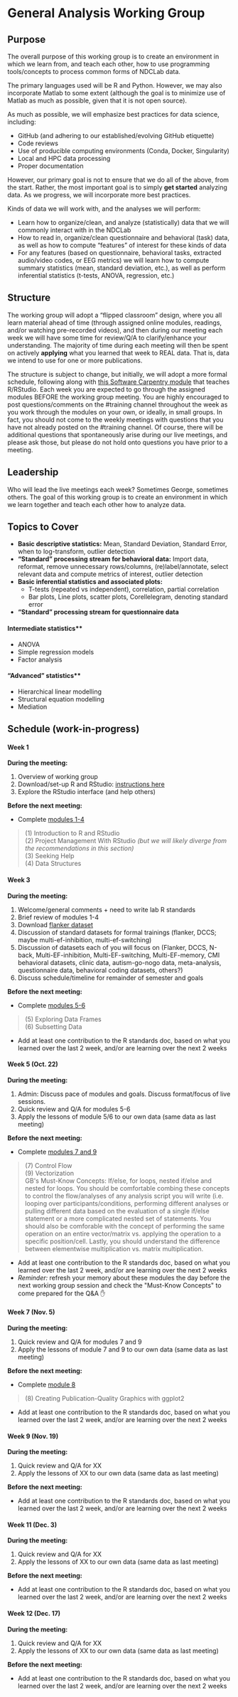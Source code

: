 # General Analysis Working Group
 
## Purpose
 
The overall purpose of this working group is to create an environment in which we learn from, and teach each other, how to use programming tools/concepts to process common forms of NDCLab data.
 
The primary languages used will be R and Python. However, we may also incorporate Matlab to some extent (although the goal is to minimize use of Matlab as much as possible, given that it is not open source).
 
As much as possible, we will emphasize best practices for data science, including:
 
* GitHub (and adhering to our established/evolving GitHub etiquette)
* Code reviews
* Use of producible computing environments (Conda, Docker, Singularity)
* Local and HPC data processing
* Proper documentation
 
However, our primary goal is not to ensure that we do all of the above, from the start. Rather, the most important goal is to simply **get started** analyzing data. As we progress, we will incorporate more best practices.
 
Kinds of data we will work with, and the analyses we will perform:
 
* Learn how to organize/clean, and analyze (statistically) data that we will commonly interact with in the NDCLab
* How to read in, organize/clean questionnaire and behavioral (task) data, as well as how to compute “features” of interest for these kinds of data
* For any features (based on questionnaire, behavioral tasks, extracted audio/video codes, or EEG metrics) we will learn how to compute summary statistics (mean, standard deviation, etc.), as well as perform inferential statistics (t-tests, ANOVA, regression, etc.)
 

## Structure
 
The working group will adopt a “flipped classroom” design, where you all learn material ahead of time (through assigned online modules, readings, and/or watching pre-recorded videos), and then during our meeting each week we will have some time for review/Q/A to clarify/enhance your understanding. The majority of time during each meeting will then be spent on actively **applying** what you learned that week to REAL data. That is, data we intend to use for one or more publications.
 
The structure is subject to change, but initially, we will adopt a more formal schedule, following along with [this Software Carpentry module](https://swcarpentry.github.io/r-novice-gapminder/) that teaches R/RStudio. Each week you are expected to go through the assigned modules BEFORE the working group meeting. You are highly encouraged to post questions/comments on the #training channel throughout the week as you work through the modules on your own, or ideally, in small groups. In fact, you should not come to the weekly meetings with questions that you have not already posted on the #training channel. Of course, there will be additional questions that spontaneously arise during our live meetings, and please ask those, but please do not hold onto questions you have prior to a meeting.
 

## Leadership
 
Who will lead the live meetings each week? Sometimes George, sometimes others. The goal of this working group is to create an environment in which we learn together and teach each other how to analyze data.
 
## Topics to Cover
* **Basic descriptive statistics:** Mean, Standard Deviation, Standard Error, when to log-transform, outlier detection
* **“Standard” processing stream for behavioral data:** Import data, reformat, remove unnecessary rows/columns, (re)label/annotate, select relevant data and compute metrics of interest, outlier detection
* **Basic inferential statistics and associated plots:**
    * T-tests (repeated vs independent), correlation, partial correlation
    * Bar plots, Line plots, scatter plots, Corellelegram, denoting standard error
* **“Standard” processing stream for questionnaire data**

#### Intermediate statistics**
* ANOVA
* Simple regression models
* Factor analysis

#### “Advanced” statistics**
* Hierarchical linear modelling
* Structural equation modelling
* Mediation


## Schedule (work-in-progress)
 
#### Week 1
**During the meeting:**
1. Overview of working group
2. Download/set-up R and RStudio: [instructions here](https://swcarpentry.github.io/r-novice-gapminder/setup.html)
3. Explore the RStudio interface (and help others)

**Before the next meeting:**
* Complete [modules 1-4](https://swcarpentry.github.io/r-novice-gapminder/)
> (1) Introduction to R and RStudio</br>
> (2) Project Management With RStudio _(but we will likely diverge from the recommendations in this section)_</br>
> (3) Seeking Help</br>
> (4) Data Structures
 
#### Week 3
**During the meeting:**
1. Welcome/general comments + need to write lab R standards
2. Brief review of modules 1-4
3. Download [flanker dataset](4_ft-flanker-o_s1_r1_e1_2021-06-28_17h09.58.017.csv)
4. Discussion of standard datasets for formal trainings (flanker, DCCS; maybe multi-ef-inhibition, multi-ef-switching)
5. Discussion of datasets each of you will focus on (Flanker, DCCS, N-back, Multi-EF-inhibition, Multi-EF-switching, Multi-EF-memory, CMI behavioral datasets, clinic data, autism-go-nogo data, meta-analysis, questionnaire data, behavioral coding datasets, others?)
6. Discuss schedule/timeline for remainder of semester and goals

**Before the next meeting:**
* Complete [modules 5-6](https://swcarpentry.github.io/r-novice-gapminder/)

> (5) Exploring Data Frames</br>
> (6) Subsetting Data
* Add at least one contribution to the R standards doc, based on what you learned over the last 2 week, and/or are learning over the next 2 weeks
 
#### Week 5 (Oct. 22)
**During the meeting:**
1. Admin: Discuss pace of modules and goals. Discuss format/focus of live sessions.
2. Quick review and Q/A for modules 5-6
3. Apply the lessons of module 5/6 to our own data (same data as last meeting)

**Before the next meeting:**
* Complete [modules 7 and 9](https://swcarpentry.github.io/r-novice-gapminder/)
> (7) Control Flow</br>
> (9) Vectorization</br>
> GB's Must-Know Concepts: If/else, for loops, nested if/else and nested for loops. You should be comfortable combing these concepts to control the flow/analyses of any analysis script you will write (i.e. looping over participants/conditions, performing different analyses or pulling different data based on the evaluation of a single if/else statement or a more complicated nested set of statements. You should also be comforable with the concept of performing the same operation on an entire vector/matrix vs. applying the operation to a specific position/cell. Lastly, you should understand the difference between elementwise multiplication vs. matrix multiplication.
> 
* Add at least one contribution to the R standards doc, based on what you learned over the last 2 week, and/or are learning over the next 2 weeks
* _Reminder:_ refresh your memory about these modules the day before the next working group session and check the "Must-Know Concepts" to come prepared for the Q&A :raised_hand:

#### Week 7 (Nov. 5)
**During the meeting:**
1. Quick review and Q/A for modules 7 and 9
2. Apply the lessons of module 7 and 9 to our own data (same data as last meeting)

**Before the next meeting:**
* Complete [module 8](https://swcarpentry.github.io/r-novice-gapminder/)
> (8) Creating Publication-Quality Graphics with ggplot2
* Add at least one contribution to the R standards doc, based on what you learned over the last 2 week, and/or are learning over the next 2 weeks

#### Week 9 (Nov. 19)
**During the meeting:**
1. Quick review and Q/A for XX
2. Apply the lessons of XX to our own data (same data as last meeting)

**Before the next meeting:**
* Add at least one contribution to the R standards doc, based on what you learned over the last 2 week, and/or are learning over the next 2 weeks
 
#### Week 11 (Dec. 3)
**During the meeting:**
1. Quick review and Q/A for XX
2. Apply the lessons of XX to our own data (same data as last meeting)

**Before the next meeting:**
* Add at least one contribution to the R standards doc, based on what you learned over the last 2 week, and/or are learning over the next 2 weeks

#### Week 12 (Dec. 17)
**During the meeting:**
1. Quick review and Q/A for XX
2. Apply the lessons of XX to our own data (same data as last meeting)

**Before the next meeting:**
* Add at least one contribution to the R standards doc, based on what you learned over the last 2 week, and/or are learning over the next 2 weeks
